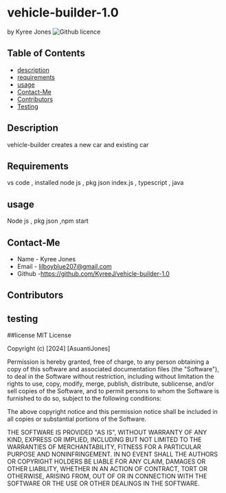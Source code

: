 # vehicle-builder-1.0
 by Kyree Jones
  ![Github licence](https://choosealicense.com/licenses/mit/#)
  ## Table of Contents 
  * [ description](#description)
  * [requirements](#requirments)
  * [usage](#usage)
  * [Contact-Me](#Contact-Me)
  * [Contributors](#Contributors)
  * [Testing](#testing)
  ## Description
  vehicle-builder creates a new car and existing car 
  ## Requirements
  vs code , installed node js , pkg json  index.js , typescript , java
  ## usage
  Node js , pkg json ,npm start 
  ## Contact-Me
  * Name - Kyree Jones
  * Email - lilboyblue207@gmail.com
  * Github -https://github.com/KyreeJ/vehicle-builder-1.0
  ## Contributors
  
  ## testing


  
  ##license
  MIT License

Copyright (c) [2024] [AsuantiJones]

Permission is hereby granted, free of charge, to any person obtaining a copy
of this software and associated documentation files (the "Software"), to deal
in the Software without restriction, including without limitation the rights
to use, copy, modify, merge, publish, distribute, sublicense, and/or sell
copies of the Software, and to permit persons to whom the Software is
furnished to do so, subject to the following conditions:

The above copyright notice and this permission notice shall be included in all
copies or substantial portions of the Software.

THE SOFTWARE IS PROVIDED "AS IS", WITHOUT WARRANTY OF ANY KIND, EXPRESS OR
IMPLIED, INCLUDING BUT NOT LIMITED TO THE WARRANTIES OF MERCHANTABILITY,
FITNESS FOR A PARTICULAR PURPOSE AND NONINFRINGEMENT. IN NO EVENT SHALL THE
AUTHORS OR COPYRIGHT HOLDERS BE LIABLE FOR ANY CLAIM, DAMAGES OR OTHER
LIABILITY, WHETHER IN AN ACTION OF CONTRACT, TORT OR OTHERWISE, ARISING FROM,
OUT OF OR IN CONNECTION WITH THE SOFTWARE OR THE USE OR OTHER DEALINGS IN THE
SOFTWARE.




